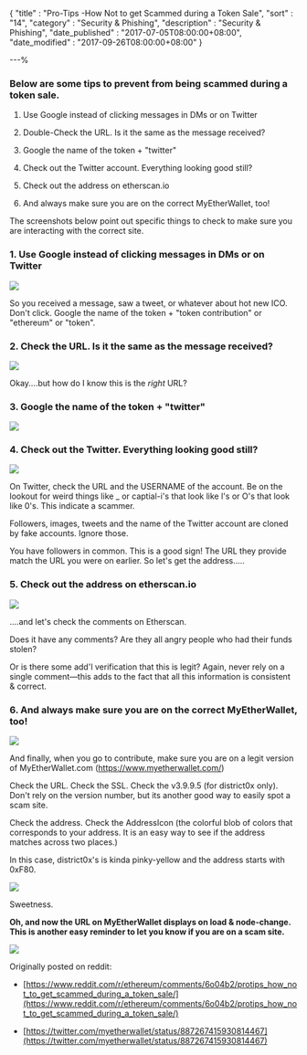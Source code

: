{
"title"       : "Pro-Tips -How Not to get Scammed during a Token Sale",
"sort"        : "14",
"category"    : "Security & Phishing",
"description" : "Security & Phishing",
"date_published" : "2017-07-05T08:00:00+08:00",
"date_modified"  : "2017-09-26T08:00:00+08:00"
}

---%



### Below are some tips to prevent from being scammed during a token sale.

1. Use Google instead of clicking messages in DMs or on Twitter

2. Double-Check the URL. Is it the same as the message received?

3. Google the name of the token + "twitter"

4. Check out the Twitter account. Everything looking good still?

5. Check out the address on etherscan.io

6. And always make sure you are on the correct MyEtherWallet, too!

The screenshots below point out specific things to check to make sure you are interacting with the correct site.



### 1. Use Google instead of clicking messages in DMs or on Twitter

![](http://i.imgur.com/XwiVCSY.jpg)

So you received a message, saw a tweet, or whatever about hot new ICO. Don't click. Google the name of the token + "token contribution" or "ethereum" or "token".

### 2. Check the URL. Is it the same as the message received?

![](http://i.imgur.com/8wmJRYg.jpg)

Okay....but how do I know this is the *right* URL?

### 3. Google the name of the token + "twitter"

![](http://i.imgur.com/cLC6kWK.jpg)

### 4. Check out the Twitter. Everything looking good still?

![](http://i.imgur.com/EYwqZpL.jpg)

On Twitter, check the URL and the USERNAME of the account. Be on the lookout for weird things like _ or captial-i's that look like l's or O's that look like 0's. This indicate a scammer.

Followers, images, tweets and the name of the Twitter account are cloned by fake accounts. Ignore those.

You have followers in common. This is a good sign! The URL they provide match the URL you were on earlier. So let's get the address.....


### 5. Check out the address on etherscan.io

![](http://i.imgur.com/i99arJz.jpg)

....and let's check the comments on Etherscan.

Does it have any comments? Are they all angry people who had their funds stolen?

Or is there some add'l verification that this is legit? Again, never rely on a single comment—this adds to the fact that all this information is consistent & correct.

### 6. And always make sure you are on the correct MyEtherWallet, too!

![](http://i.imgur.com/dvRFMFy.jpg)

And finally, when you go to contribute, make sure you are on a legit version of MyEtherWallet.com (https://www.myetherwallet.com/)

Check the URL. Check the SSL. Check the v3.9.9.5 (for district0x only). Don't rely on the version number, but its another good way to easily spot a scam site.

Check the address.  Check the AddressIcon (the colorful blob of colors that corresponds to your address. It is an easy way to see if the address matches across two places.)

In this case, district0x's is kinda pinky-yellow and the address starts with 0xF80.

![](http://i.imgur.com/1OvTydO.jpg)

Sweetness.

**Oh, and now the URL on MyEtherWallet displays on load & node-change. This is another easy reminder to let you know if you are on a scam site.**

![](http://i.imgur.com/853xSIc.jpg)



Originally posted on reddit:

- [https://www.reddit.com/r/ethereum/comments/6o04b2/protips_how_not_to_get_scammed_during_a_token_sale/](https://www.reddit.com/r/ethereum/comments/6o04b2/protips_how_not_to_get_scammed_during_a_token_sale/)

- [https://twitter.com/myetherwallet/status/887267415930814467](https://twitter.com/myetherwallet/status/887267415930814467)

